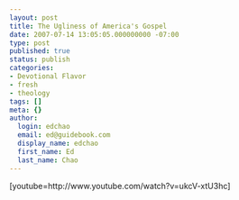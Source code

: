 ```yaml
---
layout: post
title: The Ugliness of America's Gospel
date: 2007-07-14 13:05:05.000000000 -07:00
type: post
published: true
status: publish
categories:
- Devotional Flavor
- fresh
- theology
tags: []
meta: {}
author:
  login: edchao
  email: ed@guidebook.com
  display_name: edchao
  first_name: Ed
  last_name: Chao
---
```

<p>[youtube=http://www.youtube.com/watch?v=ukcV-xtU3hc]</p>
